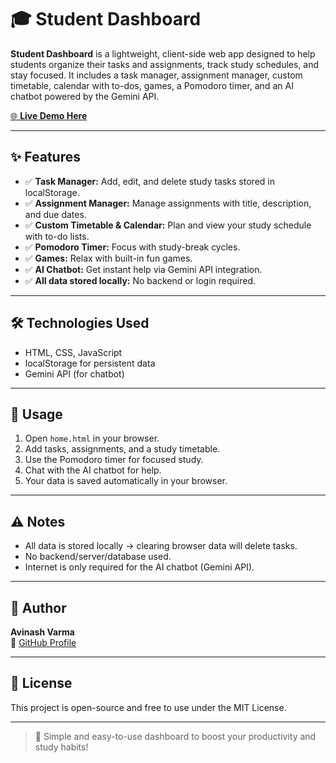 # 🎓 Student Dashboard

**Student Dashboard** is a lightweight, client-side web app designed to help students organize their tasks and assignments, track study schedules, and stay focused. It includes a task manager, assignment manager, custom timetable, calendar with to-dos, games, a Pomodoro timer, and an AI chatbot powered by the Gemini API.

[🌐 **Live Demo Here**](https://keen-mousse-9bef68.netlify.app)

---

## ✨ Features

- ✅ **Task Manager:** Add, edit, and delete study tasks stored in localStorage.
- ✅ **Assignment Manager:** Manage assignments with title, description, and due dates.
- ✅ **Custom Timetable & Calendar:** Plan and view your study schedule with to-do lists.
- ✅ **Pomodoro Timer:** Focus with study-break cycles.
- ✅ **Games:** Relax with built-in fun games.
- ✅ **AI Chatbot:** Get instant help via Gemini API integration.
- ✅ **All data stored locally:** No backend or login required.

---

## 🛠️ Technologies Used

- HTML, CSS, JavaScript
- localStorage for persistent data
- Gemini API (for chatbot)

---

## 🚀 Usage

1. Open `home.html` in your browser.
2. Add tasks, assignments, and a study timetable.
3. Use the Pomodoro timer for focused study.
4. Chat with the AI chatbot for help.
5. Your data is saved automatically in your browser.

---

## ⚠️ Notes

- All data is stored locally → clearing browser data will delete tasks.
- No backend/server/database used.
- Internet is only required for the AI chatbot (Gemini API).

---

## 👤 Author

**Avinash Varma**  
🔗 [GitHub Profile](https://github.com/Avivarma1)

---

## 🪪 License

This project is open-source and free to use under the MIT License.

---

> 📘 Simple and easy-to-use dashboard to boost your productivity and study habits!
